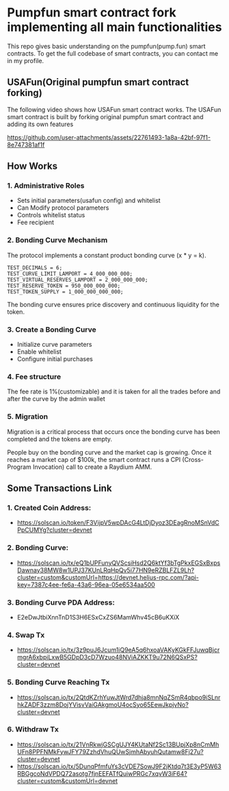 # Pumpfun smart contract fork implementing all main functionalities
This repo gives basic understanding on the pumpfun(pump.fun) smart contracts. To get the full codebase of smart contracts, you can contact me in my profile.

## USAFun(Original pumpfun smart contract forking)
The following video shows how USAFun smart contract works. The USAFun smart contract is built by forking original pumpfun smart contract and adding its own features

https://github.com/user-attachments/assets/22761493-1a8a-42bf-97f1-8e747381af1f



## How Works
### 1. Administrative Roles

- Sets initial parameters(usafun config) and whitelist
- Can Modify protocol parameters
- Controls whitelist status
- Fee recipient
### 2. Bonding Curve Mechanism
The protocol implements a constant product bonding curve (x * y = k).

```
TEST_DECIMALS = 6;
TEST_CURVE_LIMIT_LAMPORT = 4_000_000_000;
TEST_VIRTUAL_RESERVES_LAMPORT = 2_000_000_000;
TEST_RESERVE_TOKEN = 950_000_000_000;
TEST_TOKEN_SUPPLY = 1_000_000_000_000;
```

The bonding curve ensures price discovery and continuous liquidity for the token.
### 3. Create a  Bonding Curve

- Initialize curve parameters
- Enable whitelist
- Configure initial purchases

### 4. Fee structure

The fee rate is 1%(customizable) and it is taken for all the trades before and after the curve by the admin wallet
 
### 5. Migration

Migration is a critical process that occurs once the bonding curve has been completed and the tokens are empty. 

People buy on the bonding curve and the market cap is growing. Once it reaches a market cap of $100k, the smart contract runs a CPI (Cross-Program Invocation) call to create a Raydium AMM.

## Some Transactions Link
### 1. Created Coin Address:
  - https://solscan.io/token/F3VijpV5wpDAcG4LtDjDyoz3DEagRnoMSnVdCPpCUMYg?cluster=devnet
### 2. Bonding Curve:
  - https://solscan.io/tx/eQ1bUPFunyQVScsiHsd2Q6ktYf3bTgPkxEGSxBxpsDawnay38MW8w1UPJ37KUnLRqHpQv5i77HN9eRZBLFZL9Lh?cluster=custom&customUrl=https://devnet.helius-rpc.com/?api-key=7387c4ee-fe6a-43a6-96ea-05e6534aa500
### 3. Bonding Curve PDA Address:
  - E2eDwJtbiXnnTnD1S3H6ESxCxZS6MamWhv45cB6uKXiX
### 4. Swap Tx
  - https://solscan.io/tx/3z9puJ6Jcum1iQ9eA5q6hxoaVAKyKGkFFJuwqBjcrmgrA6xbpiLxwB5GDpD3cD7Wzuo48NViAZKKT9u72N6QSxPS?cluster=devnet
### 5. Bonding Curve Reaching Tx
  - https://solscan.io/tx/2QtdKZrhYuwJtWrd7dhja8mnNqZSmR4qbpo9iSLnrhkZADF3zzm8DojYVisvVaiGAkgmoU4ocSyo65EewJkpjvNo?cluster=devnet
### 6. Withdraw Tx
  - https://solscan.io/tx/21VnRkwjGSCgUJY4KUtaNf2Sc13BUpjXp8nCmMhUFn8PPFNMkFywJFY79ZzhdVhuQUwSjmhAbyuhQutamw8Fj27u?cluster=devnet
  - https://solscan.io/tx/5DunqPfmfuYs3cVDE7SowJ9F2jKtdq7t3E3yP5W63RBGgcoNdVPDQ72asotg7fjnEEFATfQuiwPRGc7xqvW3iF64?cluster=custom&customUrl=devnet
